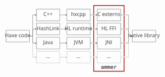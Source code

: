 <svg viewBox="-20 0 680 283" preserveAspectRatio="xMidYMid slice" role="img">
  <title>Diagram: ammer overview</title>
  <defs>
    <style>
      .box {
        fill: none;
        height: 50px;
        stroke: #444;
        stroke-width: 1px;
        width: 100px;
      }
      .box-text {
        fill: #444;
        font-size: 1.4rem;
        font-family: "Open Sans", sans-serif;
        height: 50px;
        text-anchor: middle;
        width: 100px;
      }
      .join {
        fill: none;
        marker-end: url(#arrow);
        stroke: #444;
        stroke-width: 1px;
      }
      .join-shade {
        fill: none;
        stroke: rgba(255, 255, 255, .8);
        //#fff;
        stroke-width: 5px;
      }
      .etc {
        stroke: #aaa;
      }
      .join.etc {
        marker-end: url(#arrow-etc);
      }
      .group {
        fill: none;
        stroke: #a00;
        stroke-width: 3px;
      }
      .group-text {
        font-size: 1.4rem;
        font-family: "Open Sans", sans-serif;
        text-anchor: middle;
      }
      .code {
        font-family: "JetBrainsMono", monospace;
      }
    </style>
    <marker id="arrow" viewBox="0 0 10 10" refX="5" refY="5" markerWidth="6" markerHeight="6" orient="auto-start-reverse">
      <path fill="#444" d="M 0 0 L 10 5 L 0 10 z" />
    </marker>
    <marker id="arrow-etc" viewBox="0 0 10 10" refX="5" refY="5" markerWidth="6" markerHeight="6" orient="auto-start-reverse">
      <path fill="#aaa" d="M 0 0 L 10 5 L 0 10 z" />
    </marker>
  </defs>
<!-- - -->
  <g transform="translate(375,1)">
    <rect class="group" x="0.5" y="0.5" width="130" height="280" />
    <text class="group-text code" x="65" y="270">ammer</text>
  </g>
<!-- - -->
  <g transform="translate(0,16)">
    <rect class="box" x="0.5" y="90.5" /><text class="box-text" x="50" y="120">Haxe code</text>
    <path d="M 100 115.5 h 14.5 v +90 h 13.5" class="join etc" />
    <path d="M 100 115.5 h 14.5 v +30 h 13.5" class="join" />
    <path d="M 100 115.5 h 14.5 v -30 h 13.5" class="join" />
    <path d="M 100 115.5 h 14.5 v -90 h 13.5" class="join" />
  </g>
<!-- - -->
  <g transform="translate(130,16)">
    <rect class="box" x="0.5" y="0.5" /><text class="box-text" x="50" y="30">C++</text>
    <rect class="box" x="0.5" y="60.5" /><text class="box-text" x="50" y="90">HashLink</text>
    <rect class="box" x="0.5" y="120.5" /><text class="box-text" x="50" y="150">Java</text>
    <rect class="box etc" x="0.5" y="180.5" /><text class="box-text etc" x="50" y="210">...</text>
    <line x1="100" y1="25.5" x2="128" y2="25.5" class="join" />
    <line x1="100" y1="85.5" x2="128" y2="85.5" class="join" />
    <line x1="100" y1="145.5" x2="128" y2="145.5" class="join" />
    <line x1="100" y1="205.5" x2="128" y2="205.5" class="join etc" />
  </g>
<!-- - -->
  <g transform="translate(260,16)">
    <line x1="100" y1="25.5" x2="128" y2="25.5" class="join-shade" />
    <line x1="100" y1="85.5" x2="128" y2="85.5" class="join-shade" />
    <line x1="100" y1="145.5" x2="128" y2="145.5" class="join-shade" />
    <line x1="100" y1="205.5" x2="128" y2="205.5" class="join-shade" />
    <rect class="box" x="0.5" y="0.5" /><text class="box-text" x="50" y="30">hxcpp</text>
    <rect class="box" x="0.5" y="60.5" /><text class="box-text" x="50" y="90">HL runtime</text>
    <rect class="box" x="0.5" y="120.5" /><text class="box-text" x="50" y="150">JVM</text>
    <rect class="box etc" x="0.5" y="180.5" /><text class="box-text etc" x="50" y="210">...</text>
    <line x1="100" y1="25.5" x2="128" y2="25.5" class="join" />
    <line x1="100" y1="85.5" x2="128" y2="85.5" class="join" />
    <line x1="100" y1="145.5" x2="128" y2="145.5" class="join" />
    <line x1="100" y1="205.5" x2="128" y2="205.5" class="join etc" />
  </g>
<!-- - -->
  <g transform="translate(390,16)">
    <line x1="100" y1="25.5" x2="128" y2="25.5" class="join-shade" />
    <line x1="100" y1="85.5" x2="128" y2="85.5" class="join-shade" />
    <line x1="100" y1="145.5" x2="128" y2="145.5" class="join-shade" />
    <line x1="100" y1="205.5" x2="128" y2="205.5" class="join-shade" />
    <rect class="box" x="0.5" y="0.5" /><text class="box-text" x="50" y="30">C externs</text>
    <rect class="box" x="0.5" y="60.5" /><text class="box-text" x="50" y="90">HL FFI</text>
    <rect class="box" x="0.5" y="120.5" /><text class="box-text" x="50" y="150">JNI</text>
    <rect class="box etc" x="0.5" y="180.5" /><text class="box-text etc" x="50" y="210">...</text>
    <path d="M 100 205.5 h 34.5 v -90 h 13.5" class="join etc" />
    <path d="M 100 145.5 h 34.5 v -30 h 13.5" class="join" />
    <path d="M 100  85.5 h 34.5 v +30 h 13.5" class="join" />
    <path d="M 100  25.5 h 34.5 v +90 h 13.5" class="join" />
  </g>
<!-- - -->
  <g transform="translate(540,16)">
    <rect class="box" x="0.5" y="90.5" /><text class="box-text" x="50" y="120">native library</text>
  </g>
</svg>
